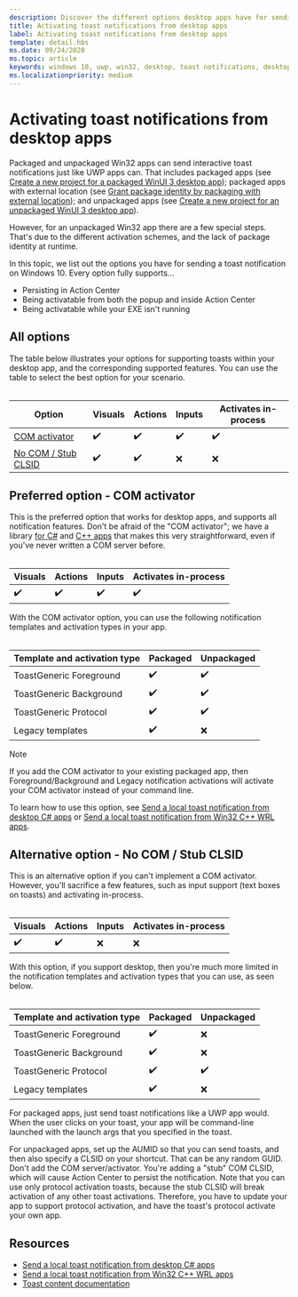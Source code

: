 ```yaml
---
description: Discover the different options desktop apps have for sending toast notifications
title: Activating toast notifications from desktop apps
label: Activating toast notifications from desktop apps
template: detail.hbs
ms.date: 09/24/2020
ms.topic: article
keywords: windows 10, uwp, win32, desktop, toast notifications, desktop bridge, msix, external location, options for sending toasts, com server, com activator, com, fake com, no com, without com, send toast
ms.localizationpriority: medium
---
```


# Activating toast notifications from desktop apps

Packaged and unpackaged Win32 apps can send interactive toast notifications just like UWP apps can. That includes packaged apps (see [Create a new project for a packaged WinUI 3 desktop app](../../../winui/winui3/create-your-first-winui3-app.md#packaged-create-a-new-project-for-a-packaged-c-or-c-winui-3-desktop-app)); packaged apps with external location (see [Grant package identity by packaging with external location](../../../desktop/modernize/grant-identity-to-nonpackaged-apps.md)); and unpackaged apps (see [Create a new project for an unpackaged WinUI 3 desktop app](../../../winui/winui3/create-your-first-winui3-app.md#unpackaged-create-a-new-project-for-an-unpackaged-c-or-c-winui-3-desktop-app)).

However, for an unpackaged Win32 app there are a few special steps. That's due to the different activation schemes, and the lack of package identity at runtime.

In this topic, we list out the options you have for sending a toast notification on Windows 10. Every option fully supports...

* Persisting in Action Center
* Being activatable from both the popup and inside Action Center
* Being activatable while your EXE isn't running

## All options

The table below illustrates your options for supporting toasts within your desktop app, and the corresponding supported features. You can use the table to select the best option for your scenario.<br/><br/>

| Option | Visuals | Actions | Inputs | Activates in-process |
| -- | -- | -- | -- | -- |
| [COM activator](#preferred-option---com-activator) | ✔️ | ✔️ | ✔️ | ✔️ |
| [No COM / Stub CLSID](#alternative-option---no-com--stub-clsid) | ✔️ | ✔️ | ❌ | ❌ |

## Preferred option - COM activator

This is the preferred option that works for desktop apps, and supports all notification features. Don't be afraid of the "COM activator"; we have a library [for C#](./send-local-toast.md) and [C++ apps](send-local-toast-desktop-cpp-wrl.md) that makes this very straightforward, even if you've never written a COM server before.<br/><br/>

| Visuals | Actions | Inputs | Activates in-process |
| -- | -- | -- | -- |
| ✔️ | ✔️ | ✔️ | ✔️ |

With the COM activator option, you can use the following notification templates and activation types in your app.<br/><br/>

| Template and activation type | Packaged | Unpackaged |
| -- | -- | -- |
| ToastGeneric Foreground | ✔️ | ✔️ |
| ToastGeneric Background | ✔️ | ✔️ |
| ToastGeneric Protocol | ✔️ | ✔️ |
| Legacy templates | ✔️ | ❌ |

> [!NOTE]
> If you add the COM activator to your existing packaged app, then Foreground/Background and Legacy notification activations will activate your COM activator instead of your command line.

To learn how to use this option, see [Send a local toast notification from desktop C# apps](./send-local-toast.md) or [Send a local toast notification from Win32 C++ WRL apps](send-local-toast-desktop-cpp-wrl.md).

## Alternative option - No COM / Stub CLSID

This is an alternative option if you can't implement a COM activator. However, you'll sacrifice a few features, such as input support (text boxes on toasts) and activating in-process.<br/><br/>

| Visuals | Actions | Inputs | Activates in-process |
| -- | -- | -- | -- |
| ✔️ | ✔️ | ❌ | ❌ |

With this option, if you support desktop, then you're much more limited in the notification templates and activation types that you can use, as seen below.<br/><br/>

| Template and activation type | Packaged | Unpackaged |
| -- | -- | -- |
| ToastGeneric Foreground | ✔️ | ❌ |
| ToastGeneric Background | ✔️ | ❌ |
| ToastGeneric Protocol | ✔️ | ✔️ |
| Legacy templates | ✔️ | ❌ |

For packaged apps, just send toast notifications like a UWP app would. When the user clicks on your toast, your app will be command-line launched with the launch args that you specified in the toast.

For unpackaged apps, set up the AUMID so that you can send toasts, and then also specify a CLSID on your shortcut. That can be any random GUID. Don't add the COM server/activator. You're adding a "stub" COM CLSID, which will cause Action Center to persist the notification. Note that you can use only protocol activation toasts, because the stub CLSID will break activation of any other toast activations. Therefore, you have to update your app to support protocol activation, and have the toast's protocol activate your own app.

## Resources

* [Send a local toast notification from desktop C# apps](./send-local-toast.md)
* [Send a local toast notification from Win32 C++ WRL apps](send-local-toast-desktop-cpp-wrl.md)
* [Toast content documentation](adaptive-interactive-toasts.md)